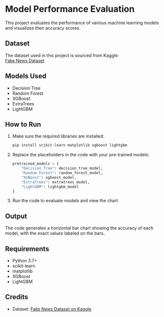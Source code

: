 
# Model Performance Evaluation

This project evaluates the performance of various machine learning models and visualizes their accuracy scores.

## Dataset
The dataset used in this project is sourced from Kaggle:  
[Fake News Dataset](https://www.kaggle.com/c/fake-news/data)

## Models Used
- Decision Tree
- Random Forest
- XGBoost
- ExtraTrees
- LightGBM

## How to Run
1. Make sure the required libraries are installed:
   ```bash
   pip install scikit-learn matplotlib xgboost lightgbm
   ```

2. Replace the placeholders in the code with your pre-trained models:
   ```python
   pretrained_models = {
       "Decision Tree": decision_tree_model,
       "Random Forest": random_forest_model,
       "XGBoost": xgboost_model,
       "ExtraTrees": extratrees_model,
       "LightGBM": lightgbm_model
   }
   ```

3. Run the code to evaluate models and view the chart.

## Output
The code generates a horizontal bar chart showing the accuracy of each model, with the exact values labeled on the bars.

## Requirements
- Python 3.7+
- scikit-learn
- matplotlib
- XGBoost
- LightGBM

## Credits
- Dataset: [Fake News Dataset on Kaggle](https://www.kaggle.com/c/fake-news/data)
